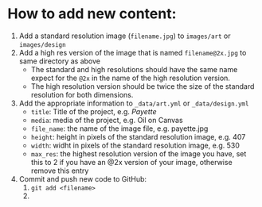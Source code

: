 # How to add new content:

1. Add a standard resolution image (`filename.jpg`) to `images/art` or `images/design`
2. Add a high res version of the image that is named `filename@2x.jpg` to same directory as above
   - The standard and high resolutions should have the same name expect for the `@2x` in the name of the high resolution version.
   - The high resolution version should be twice the size of the standard resolution for both dimensions.
3. Add the appropriate information to `_data/art.yml` or `_data/design.yml`
   - `title`: Title of the project, e.g. *Payette*
   - `media`: media of the project, e.g. Oil on Canvas
   - `file_name`: the name of the image file, e.g. payette.jpg
   - `height`: height in pixels of the standard resolution image, e.g. 407
   - `width`: widht in pixels of the standard resolution image, e.g. 530
   - `max_res`: the highest resolution version of the image you have, set this to 2 if you have an @2x version of your image, otherwise remove this entry
4. Commit and push new code to GitHub:
   1. `git add <filename>`
   2. ​